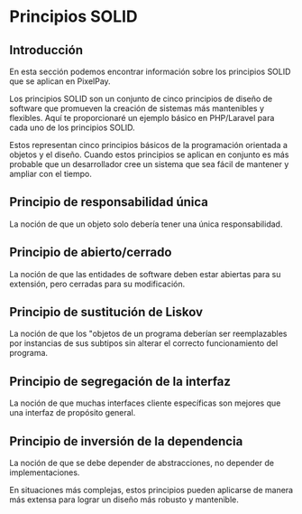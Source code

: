 # Principios SOLID

## Introducción
En esta sección podemos encontrar información sobre los principios SOLID que se aplican en PixelPay.

Los principios SOLID son un conjunto de cinco principios de diseño de software que promueven la creación de sistemas más mantenibles y flexibles. Aquí te proporcionaré un ejemplo básico en PHP/Laravel para cada uno de los principios SOLID.

Estos representan cinco principios básicos de la programación orientada a objetos y el diseño. Cuando estos principios se aplican en conjunto es más probable que un desarrollador cree un sistema que sea fácil de mantener y ampliar con el tiempo.

## Principio de responsabilidad única 

La noción de que un objeto solo debería tener una única responsabilidad.

## Principio de abierto/cerrado

La noción de que las entidades de software deben estar abiertas
para su extensión, pero cerradas para su modificación.

## Principio de sustitución de Liskov
  
La noción de que los "objetos de un programa deberían ser reemplazables por instancias de sus subtipos sin alterar el correcto funcionamiento del programa.

## Principio de segregación de la interfaz 

La noción de que muchas interfaces cliente específicas son mejores que una interfaz de propósito general.

## Principio de inversión de la dependencia

La noción de que se debe depender de abstracciones, no depender de implementaciones.

En situaciones más complejas, estos principios pueden aplicarse de manera más extensa para lograr un diseño más robusto y mantenible.